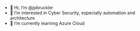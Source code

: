 - 👋 Hi, I’m @jpbruckler
- 👀 I’m interested in Cyber Security, especially automation and architecture
- 🌱 I’m currently learning Azure Cloud


<!---
jpbruckler/jpbruckler is a ✨ special ✨ repository because its `README.md` (this file) appears on your GitHub profile.
You can click the Preview link to take a look at your changes.
--->
